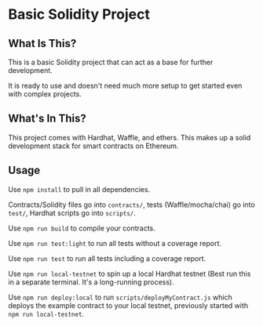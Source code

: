 # Basic Solidity Project
## What Is This?
This is a basic Solidity project that can act as a base for further development.

It is ready to use and doesn't need much more setup to get started even with complex projects.

## What's In This?
This project comes with Hardhat, Waffle, and ethers. This makes up a solid development stack for smart contracts on Ethereum.

## Usage
Use `npm install` to pull in all dependencies.

Contracts/Solidity files go into `contracts/`, tests (Waffle/mocha/chai) go into `test/`, Hardhat scripts go into `scripts/`.

Use `npm run build` to compile your contracts.

Use `npm run test:light` to run all tests without a coverage report.

Use `npm run test` to run all tests including a coverage report.

Use `npm run local-testnet` to spin up a local Hardhat testnet (Best run this in a separate terminal. It's a long-running process).

Use `npm run deploy:local` to run `scripts/deployMyContract.js` which deploys the example contract to your local testnet, previously started with `npm run local-testnet`.
